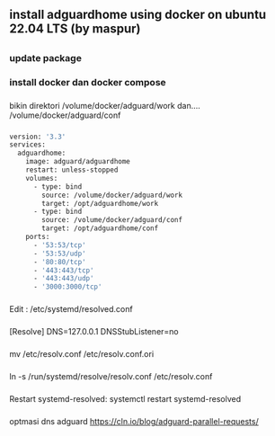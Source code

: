 ## install adguardhome using docker on ubuntu 22.04 LTS (by maspur)
##
### update package
###
### install docker dan docker compose
###
bikin direktori /volume/docker/adguard/work dan.... /volume/docker/adguard/conf
###
```bash
version: '3.3'
services:
  adguardhome:
    image: adguard/adguardhome
    restart: unless-stopped
    volumes:
      - type: bind
        source: /volume/docker/adguard/work
        target: /opt/adguardhome/work
      - type: bind
        source: /volume/docker/adguard/conf
        target: /opt/adguardhome/conf
    ports:
      - '53:53/tcp'
      - '53:53/udp'
      - '80:80/tcp'
      - '443:443/tcp'
      - '443:443/udp'
      - '3000:3000/tcp'
```
###
Edit : /etc/systemd/resolved.conf
###
[Resolve]
DNS=127.0.0.1
DNSStubListener=no
###
mv /etc/resolv.conf /etc/resolv.conf.ori
###
ln -s /run/systemd/resolve/resolv.conf /etc/resolv.conf
###
###
Restart systemd-resolved:
systemctl restart systemd-resolved
###
optmasi dns adguard
https://cln.io/blog/adguard-parallel-requests/
###
